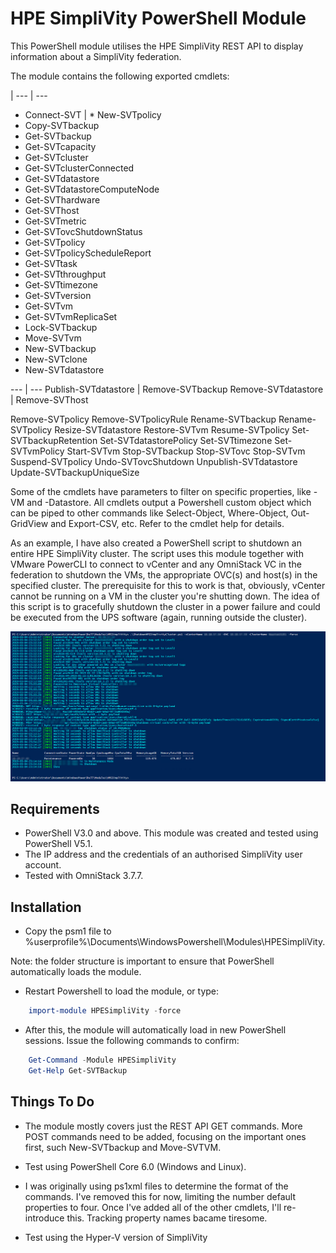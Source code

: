  # HPE SimpliVity PowerShell Module

This PowerShell module utilises the HPE SimpliVity REST API to display information about a SimpliVity federation. 

The module contains the following exported cmdlets:


| --- | ---
* Connect-SVT | * New-SVTpolicy
* Copy-SVTbackup
* Get-SVTbackup
* Get-SVTcapacity
* Get-SVTcluster
* Get-SVTclusterConnected
* Get-SVTdatastore
* Get-SVTdatastoreComputeNode
* Get-SVThardware
* Get-SVThost
* Get-SVTmetric
* Get-SVTovcShutdownStatus
* Get-SVTpolicy
* Get-SVTpolicyScheduleReport
* Get-SVTtask
* Get-SVTthroughput
* Get-SVTtimezone
* Get-SVTversion
* Get-SVTvm
* Get-SVTvmReplicaSet
* Lock-SVTbackup
* Move-SVTvm
* New-SVTbackup
* New-SVTclone
* New-SVTdatastore

--- | ---
Publish-SVTdatastore | Remove-SVTbackup
Remove-SVTdatastore | Remove-SVThost

Remove-SVTpolicy
Remove-SVTpolicyRule
Rename-SVTbackup
Rename-SVTpolicy
Resize-SVTdatastore
Restore-SVTvm
Resume-SVTpolicy
Set-SVTbackupRetention
Set-SVTdatastorePolicy
Set-SVTtimezone
Set-SVTvmPolicy
Start-SVTvm
Stop-SVTbackup
Stop-SVTovc
Stop-SVTvm
Suspend-SVTpolicy
Undo-SVTovcShutdown
Unpublish-SVTdatastore
Update-SVTbackupUniqueSize

Some of the cmdlets have parameters to filter on specific properties, like -VM and -Datastore. All cmdlets output a Powershell custom object which can be piped to other commands like Select-Object, Where-Object, Out-GridView and Export-CSV, etc. Refer to the cmdlet help for details.

As an example, I have also created a PowerShell script to shutdown an entire HPE SimpliVity cluster. The script uses this module together with VMware PowerCLI to connect to vCenter and any OmniStack VC in the federation to shutdown the VMs, the appropriate OVC(s) and  host(s) in the specified cluster. The prerequisite for this to work is that, obviously, vCenter cannot be running on a VM in the cluster you're shutting down. The idea of this script is to gracefully shutdown the cluster in a power failure and could be executed from the UPS software (again, running outside the cluster). 

![This is what the script looks like](/Media/Image%20037.png)

## Requirements

* PowerShell V3.0 and above. This module was created and tested using PowerShell V5.1.
* The IP address and the credentials of an authorised SimpliVity user account.
* Tested with OmniStack 3.7.7.

## Installation

* Copy the psm1 file to %userprofile%\Documents\WindowsPowershell\Modules\HPESimpliVity. 

Note: the folder structure is important to ensure that PowerShell automatically loads the module.

* Restart Powershell to load the module, or type:

```powershell
    import-module HPESimpliVity -force
```
* After this, the module will automatically load in new PowerShell sessions. Issue the following commands to confirm:
```powershell
    Get-Command -Module HPESimpliVity
    Get-Help Get-SVTBackup
```

## Things To Do
* The module mostly covers just the REST API GET commands. More POST commands need to be added, focusing on the important ones first, such New-SVTbackup and Move-SVTVM.

* Test using PowerShell Core 6.0 (Windows and Linux).

* I was originally using ps1xml files to determine the format of the commands. I've removed this for now, limiting the number default properties to four. Once I've added all of the other cmdlets, I'll re-introduce this. Tracking property names bacame tiresome.

* Test using the Hyper-V version of SimpliVity

